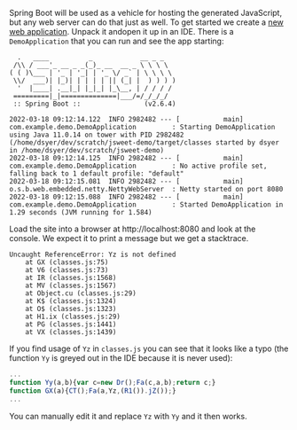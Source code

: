 Spring Boot will be used as a vehicle for hosting the generated JavaScript, but any web server can do that just as well. To get started we create a [new web application](https://start.spring.io/#!type=maven-project&language=java&platformVersion=2.6.4&packaging=jar&jvmVersion=11&groupId=com.example&artifactId=demo&name=demo&description=Demo%20project%20for%20Spring%20Boot&packageName=com.example.demo&dependencies=webflux). Unpack it andopen it up in an IDE. There is a `DemoApplication` that you can run and see the app starting:

```
  .   ____          _            __ _ _
 /\\ / ___'_ __ _ _(_)_ __  __ _ \ \ \ \
( ( )\___ | '_ | '_| | '_ \/ _` | \ \ \ \
 \\/  ___)| |_)| | | | | || (_| |  ) ) ) )
  '  |____| .__|_| |_|_| |_\__, | / / / /
 =========|_|==============|___/=/_/_/_/
 :: Spring Boot ::                (v2.6.4)

2022-03-18 09:12:14.122  INFO 2982482 --- [           main] com.example.demo.DemoApplication         : Starting DemoApplication using Java 11.0.14 on tower with PID 2982482 (/home/dsyer/dev/scratch/jsweet-demo/target/classes started by dsyer in /home/dsyer/dev/scratch/jsweet-demo)
2022-03-18 09:12:14.125  INFO 2982482 --- [           main] com.example.demo.DemoApplication         : No active profile set, falling back to 1 default profile: "default"
2022-03-18 09:12:15.081  INFO 2982482 --- [           main] o.s.b.web.embedded.netty.NettyWebServer  : Netty started on port 8080
2022-03-18 09:12:15.088  INFO 2982482 --- [           main] com.example.demo.DemoApplication         : Started DemoApplication in 1.29 seconds (JVM running for 1.584)
```

Load the site into a browser at http://localhost:8080 and look at the console. We expect it to print a message but we get a stacktrace.

```
Uncaught ReferenceError: Yz is not defined
    at GX (classes.js:75)
    at V6 (classes.js:73)
    at IR (classes.js:1568)
    at MV (classes.js:1567)
    at Object.cu (classes.js:29)
    at K$ (classes.js:1324)
    at O$ (classes.js:1323)
    at H1.ix (classes.js:29)
    at PG (classes.js:1441)
    at VX (classes.js:1439)
```

If you find usage of `Yz` in `classes.js` you can see that it looks like a typo (the function `Yy` is greyed out in the IDE because it is never used):

```javascript
...
function Yy(a,b){var c=new Dr();Fa(c,a,b);return c;}
function GX(a){CT();Fa(a,Yz,(R1()).jZ());}
...
```

You can manually edit it and replace `Yz` with `Yy` and it then works.